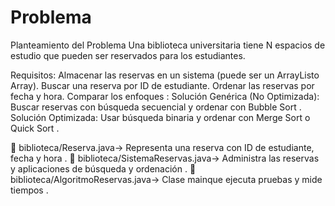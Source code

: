 # Problema
Planteamiento del Problema
Una biblioteca universitaria tiene N espacios de estudio que pueden ser reservados para los estudiantes.

Requisitos:
Almacenar las reservas en un sistema (puede ser un ArrayListo Array).
Buscar una reserva por ID de estudiante.
Ordenar las reservas por fecha y hora.
Comparar los enfoques :
Solución Genérica (No Optimizada): Buscar reservas con búsqueda secuencial y ordenar con Bubble Sort .
Solución Optimizada: Usar búsqueda binaria y ordenar con Merge Sort o Quick Sort .

📂 biblioteca/Reserva.java→ Representa una reserva con ID de estudiante, fecha y hora .
📂 biblioteca/SistemaReservas.java→ Administra las reservas y aplicaciones de búsqueda y ordenación .
📂 biblioteca/AlgoritmoReservas.java→ Clase mainque ejecuta pruebas y mide tiempos .
